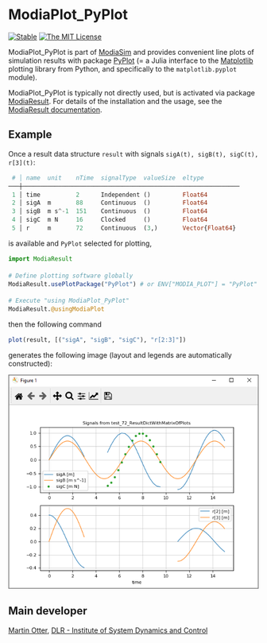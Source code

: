 # ModiaPlot_PyPlot

[![Stable](https://img.shields.io/badge/docs-stable-blue.svg)](https://modiasim.github.io/ModiaResult.jl/stable/index.html)
[![The MIT License](https://img.shields.io/badge/license-MIT-brightgreen.svg?style=flat-square)](https://github.com/ModiaSim/ModiaResult.jl/blob/master/LICENSE.md)

ModiaPlot_PyPlot is part of [ModiaSim](https://modiasim.github.io/docs/)
and provides convenient line plots of simulation results with package
[PyPlot](https://github.com/JuliaPy/PyPlot.jl) (= a
Julia interface to the [Matplotlib](http://matplotlib.org/) plotting library 
from Python, and specifically to the `matplotlib.pyplot` module).

ModiaPlot_PyPlot is typically not directly used, but is activated via package
[ModiaResult](https://github.com/ModiaSim/ModiaResult.jl).
For details of the installation and the usage, 
see the [ModiaResult documentation](https://modiasim.github.io/ModiaResult.jl/stable/index.html).


## Example

Once a result data structure `result` with signals `sigA(t), sigB(t), sigC(t), r[3](t)`:

```julia
 # │ name  unit    nTime  signalType  valueSize  eltype          
───┼─────────────────────────────────────────────────────────────
 1 │ time          2      Independent ()         Float64
 2 │ sigA  m       88     Continuous  ()         Float64
 3 │ sigB  m s^-1  151    Continuous  ()         Float64
 4 │ sigC  m N     16     Clocked     ()         Float64
 5 │ r     m       72     Continuous  (3,)       Vector{Float64}
 ```
 
is available and `PyPlot` selected for plotting, 

```julia
import ModiaResult

# Define plotting software globally
ModiaResult.usePlotPackage("PyPlot") # or ENV["MODIA_PLOT"] = "PyPlot"
                
# Execute "using ModiaPlot_PyPlot"                              
ModiaResult.@usingModiaPlot
```

then the following command

```julia
plot(result, [("sigA", "sigB", "sigC"), "r[2:3]"])
```

generates the following image (layout and legends are automatically constructed):

![SegmentedSignalsPlot](docs/resources/images/segmented-signals-plot.png)


## Main developer

[Martin Otter](https://rmc.dlr.de/sr/en/staff/martin.otter/),
[DLR - Institute of System Dynamics and Control](https://www.dlr.de/sr/en)
